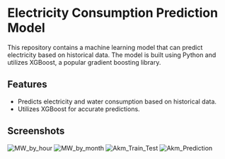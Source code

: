 # Electricity Consumption Prediction Model

This repository contains a machine learning model that can predict electricity  based on historical data.
The model is built using Python and utilizes XGBoost, a popular gradient boosting library.

## Features

- Predicts electricity and water consumption based on historical data.
- Utilizes XGBoost for accurate predictions.


## Screenshots 

![MW_by_hour](https://github.com/OneStep55/electricity_model/assets/62651026/196b7b1e-9e7d-4ee3-9bd9-8117bac70a14)
![MW_by_month](https://github.com/OneStep55/electricity_model/assets/62651026/fc3a8bc2-2ac2-4b77-8e36-84562bce24cf)
![Akm_Train_Test](https://github.com/OneStep55/electricity_model/assets/62651026/6ac17c73-656d-4e64-98ce-35ce61725203)
![Akm_Prediction](https://github.com/OneStep55/electricity_model/assets/62651026/7a18fa30-365d-4409-b940-568de152446b)
